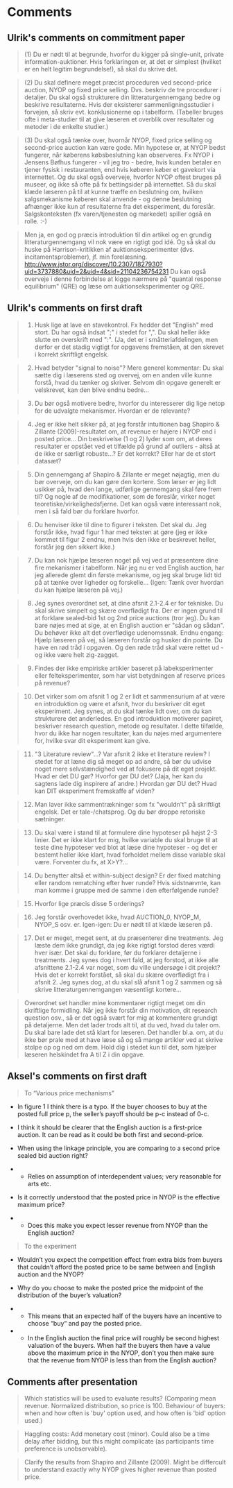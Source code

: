 # Comments

## Ulrik's comments on commitment paper

> (1) Du er nødt til at begrunde, hvorfor du kigger på single-unit, private information-auktioner. Hvis forklaringen er, at det er simplest (hvilket er en helt legitim begrundelse!), så skal du skrive det.

> (2) Du skal definere meget præcist proceduren ved second-price auction, NYOP og fixed price selling. Dvs. beskriv de tre procedurer i detaljer. Du skal også strukturere din litteraturgennemgang bedre og beskrive resultaterne. Hvis der eksisterer sammenligningsstudier i forvejen, så skriv evt. konklusionerne op i tabelform. (Tabeller bruges ofte i meta-studier til at give læseren et overblik over resultater og metoder i de enkelte studier.)

> (3) Du skal også tænke over, hvornår NYOP, fixed price selling og second-price auction kan være gode. Min hypotese er, at NYOP bedst fungerer, når køberens købsbeslutning kan observeres. Fx NYOP i Jensens Bøfhus fungerer - vil jeg tro - bedre, hvis kunden betaler en tjener fysisk i restauranten, end hvis køberen køber et gavekort via internettet. Og du skal også overveje, hvorfor NYOP oftest bruges på museer, og ikke så ofte på fx bettingsider på internettet. Så du skal klæde læseren på til at kunne træffe en beslutning om, hvilken salgsmekanisme køberen skal anvende - og denne beslutning afhænger ikke kun af resultaterne fra det eksperiment, du foreslår. Salgskonteksten (fx varen/tjenesten og markedet) spiller også en rolle. :-)

> Men ja, en god og præcis introduktion til din artikel og en grundig litteraturgennemgang vil nok være en rigtigt god idé. Og så skal du huske på Harrison-kritikken af auktionseksperimenter (dvs. incitamentsproblemer), jf. min forelæsning. http://www.jstor.org/discover/10.2307/1827930?uid=3737880&uid=2&uid=4&sid=21104236754231 Du kan også overveje i denne forbindelse at kigge nærmere på "quantal response equilibrium" (QRE) og læse om auktionseksperimenter og QRE.

## Ulrik's comments on first draft

> 1) Husk lige at lave en stavekontrol. Fx hedder det "English" med stort. Du har også indsat ";" i stedet for ",". Du skal heller ikke slutte en overskrift med ":". (Ja, det er i småtteriafdelingen, men derfor er det stadig vigtigt for opgavens fremståen, at den skrevet i korrekt skriftligt engelsk.

> 2) Hvad betyder "signal to noise"? Mere generel kommentar: Du skal sætte dig i læserens sted og overvej, om en anden ville kunne forstå, hvad du tænker og skriver. Selvom din opgave generelt er velskrevet, kan den blive endnu bedre...

> 3) Du bør også motivere bedre, hvorfor du interesserer dig lige netop for de udvalgte mekanismer. Hvordan er de relevante?

> 4) Jeg er ikke helt sikker på, at jeg forstår intuitionen bag Shapiro & Zillante (2009)-resultatet om, at revenue er højere i NYOP end i posted price... Din beskrivelse (1 og 2) lyder som om, at deres resultater er opstået ved et tilfælde på grund af outliers - altså at de ikke er særligt robuste...? Er det korrekt? Eller har de et stort datasæt?

> 5) Din gennemgang af Shapiro & Zillante er meget nøjagtig, men du bør overveje, om du kan gøre den kortere. Som læser er jeg lidt usikker på, hvad den lange, udførlige gennemgang skal føre frem til? Og nogle af de modifikationer, som de foreslår, virker noget teoretiske/virkelighedsfjerne. Det kan også være interessant nok, men i så fald bør du forklare hvorfor.

> 6) Du henviser ikke til dine to figurer i teksten. Det skal du. Jeg forstår ikke, hvad figur 1 har med teksten at gøre (jeg er ikke kommet til figur 2 endnu, men hvis den ikke er beskrevet heller, forstår jeg den sikkert ikke.)

> 7) Du kan nok hjælpe læseren noget på vej ved at præsentere dine fire mekanismer i tabelform. Når jeg nu er ved English auction, har jeg allerede glemt din første mekanisme, og jeg skal bruge lidt tid på at tænke over ligheder og forskelle... (Igen: Tænk over hvordan du kan hjælpe læseren på vej.)

> 8) Jeg synes overordnet set, at dine afsnit 2.1-2.4 er for tekniske. Du skal skrive simpelt og skære overflødigt fra. Der er ingen grund til at forklare sealed-bid 1st og 2nd price auctions (tror jeg). Du kan bare nøjes med at sige, at en English auction er "sådan og sådan". Du behøver ikke alt det overflødige udenomssnak. Endnu engang: Hjælp læseren på vej, så læseren forstår og husker din pointe. Du have en rød tråd i opgaven. Og den røde tråd skal være rettet ud - og ikke være helt zig-zagget.

> 9) Findes der ikke empiriske artikler baseret på labeksperimenter eller felteksperimenter, som har vist betydningen af reserve prices på revenue?

> 10) Det virker som om afsnit 1 og 2 er lidt et sammensurium af at være en introduktion og være et afsnit, hvor du beskriver dit eget eksperiment. Jeg synes, at du skal tænke lidt over, om du kan strukturere det anderledes. En god introduktion motiverer papiret, beskriver research question, metode og resultater. I dette tilfælde, hvor du ikke har nogen resultater, kan du nøjes med argumentere for, hvilke svar dit eksperiment kan give.

> 11) "3 Literature review"...? Var afsnit 2 ikke et literature review? I stedet for at læne dig så meget op ad andre, så bør du udvise noget mere selvstændighed ved at fokusere på dit eget projekt. Hvad er det DU gør? Hvorfor gør DU det? (Jaja, her kan du sagtens lade dig inspirere af andre.) Hvordan gør DU det? Hvad kan DIT eksperiment fremskaffe af viden?

> 12) Man laver ikke sammentrækninger som fx "wouldn't" på skriftligt engelsk. Det er tale-/chatsprog. Og du bør droppe retoriske sætninger.

> 13) Du skal være i stand til at formulere dine hypoteser på højst 2-3 linier. Det er ikke klart for mig, hvilke variable du skal bruge til at teste dine hypoteser ved blot at læse dine hypoteser - og det er bestemt heller ikke klart, hvad forholdet mellem disse variable skal være. Forventer du fx, at X>Y?...

> 14) Du benytter altså et within-subject design? Er der fixed matching eller random rematching efter hver runde? Hvis sidstnævnte, kan man komme i gruppe med de samme i den efterfølgende runde?

> 15) Hvorfor lige præcis disse 5 orderings?

> 16) Jeg forstår overhovedet ikke, hvad AUCTION_0, NYOP_M, NYOP_S osv. er. Igen-igen: Du er nødt til at klæde læseren på.

> 17) Det er meget, meget sent, at du præsenterer dine treatments. Jeg læste dem ikke grundigt, da jeg ikke rigtigt forstod deres værdi hver især. Det skal du forklare, før du forklarer detaljerne i treatments. Jeg synes dog i hvert fald, at jeg forstod, at ikke alle afsnittene 2.1-2.4 var noget, som du ville undersøge i dit projekt? Hvis det er korrekt forstået, så skal du skære overflødigt fra i afsnit 2. Jeg synes dog, at du skal slå afsnit 1 og 2 sammen og så skrive litteraturgennemgangen væsentligt kortere...

> Overordnet set handler mine kommentarer rigtigt meget om din skriftlige formidling. Når jeg ikke forstår din motivation, dit research question osv., så er det også svært for mig at kommentere grundigt på detaljerne. Men det lader trods alt til, at du ved, hvad du taler om. Du skal bare lade det stå klart for læseren. Det handler bl.a. om, at du ikke bør prale med at have læse så og så mange artikler ved at skrive stolpe op og ned om dem. Hold dig i stedet kun til det, som hjælper læseren helskindet fra A til Z i din opgave.

## Aksel's comments on first draft

> To “Various price mechanisms”

-	In figure 1 I think there is a typo. If the buyer chooses to buy at the posted full price p, the seller’s payoff should be p-c instead of 0-c.

-	I think it should be clearer that the English auction is a first-price auction. It can be read as it could be both first and second-price.

-	When using the linkage principle, you are comparing to a second price sealed bid auction right?

- -	Relies on assumption of interdependent values; very reasonable for arts etc.

-	Is it correctly understood that the posted price in NYOP is the effective maximum price?

- -	Does this make you expect lesser revenue from NYOP than the English auction?

> To the experiment

-	Wouldn’t you expect the competition effect from extra bids from buyers that couldn’t afford the posted price to be same between and English auction and the NYOP?

-	Why do you choose to make the posted price the midpoint of the distribution of the buyer’s valuation?

- - This means that an expected half of the buyers have an incentive to choose “buy” and pay the posted price.

- - In the English auction the final price will roughly be second highest valuation of the buyers. When half the buyers then have a value above the maximum price in the NYOP, don’t you then make sure that the revenue from NYOP is less than from the English auction?

## Comments after presentation

> Which statistics will be used to evaluate results? (Comparing mean revenue. Normalized distribution, so price is 100. Behaviour of buyers: when and how often is 'buy' option used, and how often is 'bid' option used.)

> Haggling costs: Add monetary cost (minor). Could also be a time delay after bidding, but this might complicate (as participants time preference is unobservable).

> Clarify the results from Shapiro and Zillante (2009). Might be differcult to understand exactly why NYOP gives higher revenue than posted price.

